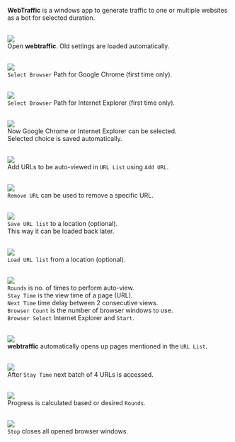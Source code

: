 **WebTraffic** is a windows app to generate traffic to one or multiple
websites as a bot for selected duration.
<br>
<br>

![](Results/00.png)<br>
Open **webtraffic**. Old settings are loaded automatically.
<br>
<br>

![](Results/01.png)<br>
`Select Browser` Path for Google Chrome (first time only).
<br>
<br>


![](Results/02.png)<br>
`Select Browser` Path for Internet Explorer (first time only).
<br>
<br>


![](Results/03.png)<br>
Now Google Chrome or Internet Explorer can be selected. <br/>
Selected choice is saved automatically.
<br>
<br>


![](Results/04.png)<br>
Add URLs to be auto-viewed in `URL List` using `Add URL`.
<br>
<br>


![](Results/05.png)<br>
`Remove URL` can be used to remove a specific URL.
<br>
<br>


![](Results/06.png)<br>
`Save URL list` to a location (optional). <br/>
This way it can be loaded back later.
<br>
<br>


![](Results/07.png)<br>
`Load URL list` from a location (optional).
<br>
<br>


![](Results/08.png)<br>
`Rounds` is no. of times to perform auto-view. <br>
`Stay Time` is the view time of a page (URL). <br>
`Next Time` time delay between 2 consecutive views. <br>
`Browser Count` is the number of browser windows to use. <br>
`Browser Select` Internet Explorer and `Start`.
<br>
<br>


![](Results/09.png)<br>
**webtraffic** automatically opens up pages mentioned in the `URL List`.
<br>
<br>


![](Results/10.png)<br>
After `Stay Time` next batch of 4 URLs is accessed.
<br>
<br>



![](Results/11.png)<br>
Progress is calculated based or desired `Rounds`.
<br>
<br>


![](Results/12.png)<br>
`Stop` closes all opened browser windows.
<br>
<br>
